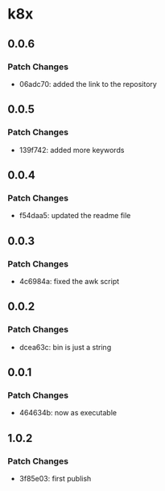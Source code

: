 # k8x

## 0.0.6

### Patch Changes

- 06adc70: added the link to the repository

## 0.0.5

### Patch Changes

- 139f742: added more keywords

## 0.0.4

### Patch Changes

- f54daa5: updated the readme file

## 0.0.3

### Patch Changes

- 4c6984a: fixed the awk script

## 0.0.2

### Patch Changes

- dcea63c: bin is just a string

## 0.0.1

### Patch Changes

- 464634b: now as executable

## 1.0.2

### Patch Changes

- 3f85e03: first publish
